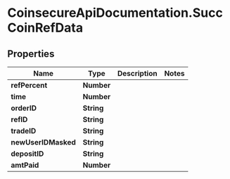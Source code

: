 # CoinsecureApiDocumentation.SuccCoinRefData

## Properties
Name | Type | Description | Notes
------------ | ------------- | ------------- | -------------
**refPercent** | **Number** |  | 
**time** | **Number** |  | 
**orderID** | **String** |  | 
**refID** | **String** |  | 
**tradeID** | **String** |  | 
**newUserIDMasked** | **String** |  | 
**depositID** | **String** |  | 
**amtPaid** | **Number** |  | 


